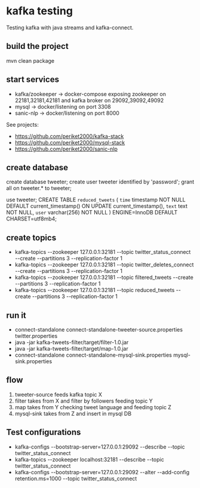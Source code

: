 # kafka testing

Testing kafka with java streams and kafka-connect.

## build the project

mvn clean package

## start services

* kafka/zookeeper -> docker-compose exposing zookeeper on 22181,32181,42181 and kafka broker on 29092,39092,49092
* mysql -> docker/listening on port 3308
* sanic-nlp -> docker/listening on port 8000

See projects:

- https://github.com/periket2000/kafka-stack
- https://github.com/periket2000/mysql-stack
- https://github.com/periket2000/sanic-nlp

## create database

create database tweeter;
create user tweeter identified by 'password';
grant all on tweeter.* to tweeter;

use tweeter;
CREATE TABLE `reduced_tweets` (
  `time` timestamp NOT NULL DEFAULT current_timestamp() ON UPDATE current_timestamp(),
  `text` text NOT NULL,
  `user` varchar(256) NOT NULL
) ENGINE=InnoDB DEFAULT CHARSET=utf8mb4;

## create topics

- kafka-topics --zookeeper 127.0.0.1:32181 --topic twitter_status_connect --create --partitions 3 --replication-factor 1
- kafka-topics --zookeeper 127.0.0.1:32181 --topic twitter_deletes_connect --create --partitions 3 --replication-factor 1
- kafka-topics --zookeeper 127.0.0.1:32181 --topic filtered_tweets --create --partitions 3 --replication-factor 1
- kafka-topics --zookeeper 127.0.0.1:32181 --topic reduced_tweets --create --partitions 3 --replication-factor 1

## run it

* connect-standalone connect-standalone-tweeter-source.properties twitter.properties
* java -jar kafka-tweets-filter/target/filter-1.0.jar
* java -jar kafka-tweets-filter/target/map-1.0.jar
* connect-standalone connect-standalone-mysql-sink.properties mysql-sink.properties

## flow

1. tweeter-source feeds kafka topic X
2. filter takes from X and filter by followers feeding topic Y
3. map takes from Y checking tweet language and feeding topic Z
4. mysql-sink takes from Z and insert in mysql DB

## Test configurations

* kafka-configs --bootstrap-server=127.0.0.1:29092 --describe --topic twitter_status_connect
* kafka-topics --zookeeper localhost:32181 --describe --topic twitter_status_connect
* kafka-configs --bootstrap-server=127.0.0.1:29092 --alter --add-config retention.ms=1000 --topic twitter_status_connect